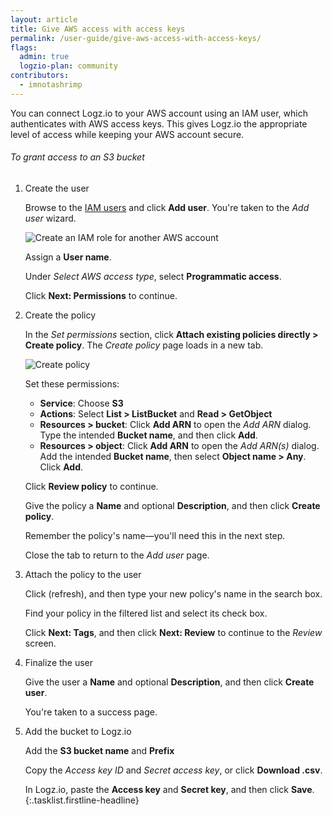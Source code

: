 ```yaml
---
layout: article
title: Give AWS access with access keys
permalink: /user-guide/give-aws-access-with-access-keys/
flags:
  admin: true
  logzio-plan: community
contributors:
  - imnotashrimp
---
```


You can connect Logz.io to your AWS account using an IAM user,
which authenticates with AWS access keys.
This gives Logz.io the appropriate level of access
while keeping your AWS account secure.

###### To grant access to an S3 bucket

1.  Create the user

    Browse to the [IAM users](https://console.aws.amazon.com/iam/home#/users)
    and click **Add user**.
    You're taken to the _Add user_ wizard.

    ![Create an IAM role for another AWS account]({{site.baseurl}}/images/aws/iam--add-user.png)

    Assign a **User name**.

    Under _Select AWS access type_, select **Programmatic access**.

    Click **Next: Permissions** to continue.

2.  Create the policy

    In the  _Set permissions_ section, click **Attach existing policies directly > Create policy**.
    The _Create policy_ page loads in a new tab.

    ![Create policy]({{site.baseurl}}/images/aws/create-policy-visual-editor.png)

    Set these permissions:

    * **Service**:
      Choose **S3**
    * **Actions**:
      Select **List > ListBucket** and **Read > GetObject**
    * **Resources > bucket**:
      Click **Add ARN** to open the _Add ARN_ dialog.
      Type the intended **Bucket name**, and then click **Add**.
    * **Resources > object**:
      Click **Add ARN** to open the _Add ARN(s)_ dialog.
      Add the intended **Bucket name**,
      then select **Object name > Any**.
      Click **Add**.

    Click **Review policy** to continue.

    Give the policy a **Name** and optional **Description**, and then click **Create policy**.

    Remember the policy's name—you'll need this in the next step.

    Close the tab to return to the _Add user_ page.

3.  Attach the policy to the user

    Click <i class="fas fa-sync-alt"></i> (refresh), and then type your new policy's name in the search box.

    Find your policy in the filtered list and select its check box.

    Click **Next: Tags**, and then click **Next: Review** to continue to the _Review_ screen.

4.  Finalize the user

    Give the user a **Name** and optional **Description**, and then click **Create user**.

    You're taken to a success page.

5.  Add the bucket to Logz.io

    Add the **S3 bucket name** and **Prefix**

    Copy the _Access key ID_ and _Secret access key_, or click **Download .csv**.

    In Logz.io, paste the **Access key** and **Secret key**, and then click **Save**.
{:.tasklist.firstline-headline}
